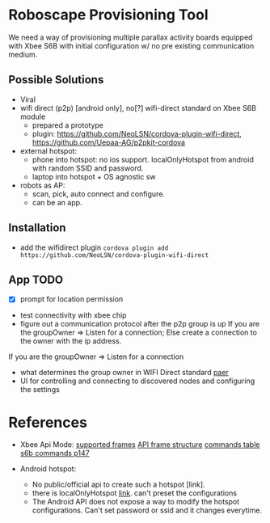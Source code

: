 # Roboscape Provisioning Tool
We need a way of provisioning multiple parallax activity boards equipped with Xbee S6B with initial configuration w/ no pre existing communication medium.

## Possible Solutions
- Viral
- wifi direct (p2p) [android only], no[?] wifi-direct standard on Xbee S6B module
  - prepared a prototype
  - plugin: https://github.com/NeoLSN/cordova-plugin-wifi-direct, https://github.com/Uepaa-AG/p2pkit-cordova
- external hotspot:
  - phone into hotspot: no ios support. localOnlyHotspot from android with random SSID and password.
  - laptop into hotspot + OS agnostic sw
- robots as AP:
  - scan, pick, auto connect and configure.
  - can be an app.

## Installation
- add the wifidirect plugin `cordova plugin add https://github.com/NeoLSN/cordova-plugin-wifi-direct`

## App TODO
- [x] prompt for location permission
- test connectivity with xbee chip
- figure out a communication protocol after the p2p group is up
    If you are the groupOwner => Listen for a connection; Else create a connection to the owner with the ip address.

If you are the groupOwner => Listen for a connection
- what determines the group owner in WIFI Direct standard [paer](https://ieeexplore.ieee.org/document/7777908/)
- UI for controlling and connecting to discovered nodes and configuring the settings

# References
- Xbee Api Mode:
[supported frames](https://www.digi.com/resources/documentation/Digidocs/90001942-13/reference/r_supported_frames_zigbee.htm?TocPath=XBee%20API%20mode%7C_____3)
[API frame structure](https://www.digi.com/resources/documentation/Digidocs/90001456-13/concepts/c_api_frame_structure.htm?TocPath=XBee%20API%20mode%7C_____2)
[commands table](http://widi.lecturer.pens.ac.id/Praktikum/Praktikum%20Mikro/XBee_ZB_ZigBee_AT_Commands.pdf)
[s6b commands p147](https://www.digi.com/resources/documentation/digidocs/PDFs/90002180.pdf)

- Android hotspot:
  - No public/official api to create such a hotspot [link].
  - there is localOnlyHotspot [link](https://developer.android.com/reference/android/net/wifi/WifiManager#startLocalOnlyHotspot(android.net.wifi.WifiManager.LocalOnlyHotspotCallback,%20android.os.Handler)). can't preset the configurations
  - The Android API does not expose a way to modify the hotspot configurations. Can't set password or ssid and it changes everytime.
